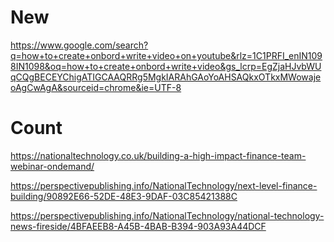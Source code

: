 # New

https://www.google.com/search?q=how+to+create+onbord+write+video+on+youtube&rlz=1C1PRFI_enIN1098IN1098&oq=how+to+create+onbord+write+video&gs_lcrp=EgZjaHJvbWUqCQgBECEYChigATIGCAAQRRg5MgkIARAhGAoYoAHSAQkxOTkxMWowajeoAgCwAgA&sourceid=chrome&ie=UTF-8

# Count

https://nationaltechnology.co.uk/building-a-high-impact-finance-team-webinar-ondemand/

https://perspectivepublishing.info/NationalTechnology/next-level-finance-building/90892E66-52DE-48E3-9DAF-03C85421388C

https://perspectivepublishing.info/NationalTechnology/national-technology-news-fireside/4BFAEEB8-A45B-4BAB-B394-903A93A44DCF
